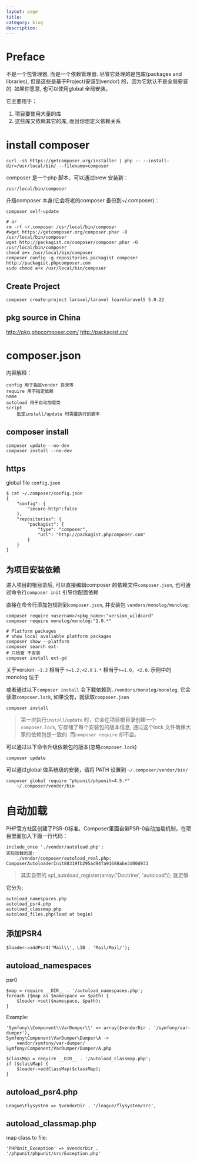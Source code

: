 ```yaml
---
layout: page
title:
category: blog
description:
---
```

# Preface
不是一个包管理器, 而是一个依赖管理器.
尽管它处理的是包库(packages and libraries), 但是这些是基于Project(安装到vendor) 的，因为它默认不是全局安装的. 如果你愿意, 也可以使用global 全局安装。

它主要用于：

1. 项目要使用大量的库
1. 这些库又依赖其它的库, 而且你想定义依赖关系

# install composer

	curl -sS https://getcomposer.org/installer | php -- --install-dir=/usr/local/bin/ --filename=composer

composer 是一个php 脚本，可以通过brew 安装到：

	/usr/local/bin/composer

升级composer 本身(它会将老的composer 备份到~/.composer)：

	composer self-update

	# or
	rm -rf ~/.composer /usr/local/bin/composer
	#wget https://getcomposer.org/composer.phar -O  /usr/local/bin/composer
	wget http://packagist.cn/composer/composer.phar -O  /usr/local/bin/composer
	chmod a+x /usr/local/bin/composer
	composer config -g repositories.packagist composer http://packagist.phpcomposer.com
	sudo chmod a+x /usr/local/bin/composer

## Create Project

	composer create-project laravel/laravel learnlaravel5 5.0.22

## pkg source in China
http://pkg.phpcomposer.com/
http://packagist.cn/

# composer.json
内容解释：

	config 用于指定vendor 目录等
	require 用于指定依赖
	name
	autoload 用于自动加载类
	script
		批定install/update 时需要执行的脚本

## composer install

    composer update --no-dev
    composer install --no-dev

## https
global file `config.json`

    $ cat ~/.composer/config.json
    {
        "config": {
            "secure-http":false
        },
        "repositories": {
            "packagist": {
                "type": "composer",
                "url": "http://packagist.phpcomposer.com"
            }
        }
    }


## 为项目安装依赖
进入项目的根目录后, 可以直接编辑composer 的依赖文件`composer.json`, 也可通过命令行`composer init` 引导你配置依赖

直接在命令行添加包规则到`composer.json`, 并安装包 `vendors/monolog/monolog:`

	composer require <usernam>/<pkg_name>:"version_wildcard"
	composer require monolog/monolog:"1.0.*"

	# Platform packages
	# show local avaliable platform packages
	composer show --platform
	composer search ext-
	# 只检查 不安装
	composer install ext-gd

关于version: `~1.2` 相当于 `>=1.2,<2.0` `1.*` 相当于`>=1.0, <2.0`. 示例中的monolog 位于[](https://packagist.org/packages/monolog/monolog)

或者通过以下`composer install` 会下载依赖到`./vendors/monolog/monolog`, 它会读取`composer.lock`, 如果没有，就读取`composer.json`

	composer install

> 第一次执行`install`/`update` 时，它会在项目根目录创建一个`composer.lock`, 它存储了每个安装包的版本信息, 通过这个lock 文件确保大家的依赖包是一致的. 而`composer require` 却不会。

可以通过以下命令升级依赖包的版本(忽略`composer.lock`)

	composer update

可以通过global 做系统级的安装，请将 PATH 设置到 `~/.composer/vendor/bin/`

	composer global require "phpunit/phpunit=4.5.*"
		~/.composer/vendor/bin

# 自动加载
PHP官方社区创建了PSR-0标准。Composer里面自带PSR-0自动加载机制，在项目里面加入下面一行代码：

	include_once './vendor/autoload.php';
	实际加载的是:
		./vendor/composer/autoload_real.php: ComposerAutoloaderInit88319fb295ad94fa91688abe3d00d933

> 其实自带的 spl_autoload_register(array('Doctrine', 'autoload')); 就足够

它分为:

	autoload_namespaces.php
	autoload_psr4.php
	autoload_classmap.php
	autoload_files.php(load at begin)

## 添加PSR4

	$loader->addPsr4('Mail\\', LIB . 'Mail/Mail/');

## autoload_namespaces
psr0

	$map = require __DIR__ . '/autoload_namespaces.php';
	foreach ($map as $namespace => $path) {
		$loader->set($namespace, $path);
	}

Example:

	'Symfony\\Component\\VarDumper\\' => array($vendorDir . '/symfony/var-dumper'),
	Symfony\Component\VarDumper\Dumper\A ->
		vendor/symfony/var-dumper/	Symfony/Component/VarDumper/Dumper/A.php

	$classMap = require __DIR__ . '/autoload_classmap.php';
	if ($classMap) {
		$loader->addClassMap($classMap);
	}

## autoload_psr4.php

    League\Flysystem => $vendorDir . '/league/flysystem/src',

## autoload_classmap.php
map class to file:

	'PHPUnit_Exception' => $vendorDir . '/phpunit/phpunit/src/Exception.php'
